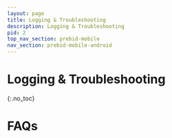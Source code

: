 ```yaml
---
layout: page
title: Logging & Troubleshooting
description: Logging & Troubleshooting
pid: 2
top_nav_section: prebid-mobile
nav_section: prebid-mobile-android
---
```


<div class="bs-docs-section" markdown="1">

# Logging & Troubleshooting
{:.no_toc}

# FAQs


</div>

